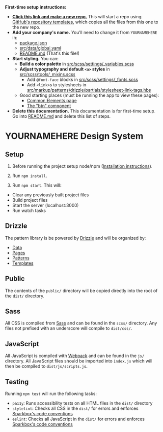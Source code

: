 **First-time setup instructions:**

- [**Click this link and make a new repo.**](https://github.com/sparkbox/designsystemstarter/generate) This will start a repo using [GitHub's repository templates](https://github.blog/2019-06-06-generate-new-repositories-with-repository-templates/), which copies all the files from this one to the new repo.
- **Add your company's name.** You'll need to change it from `YOURNAMEHERE` in:
  - [package.json](package.json)
  - [src/data/global.yaml](src/data/global.yaml)
  - [README.md](README.md) (That's this file!)
- **Start styling.** You can:
  - **Build a color palette** in [src/scss/settings/_variables.scss](src/scss/settings/_variables.scss)
  - **Adjust typography and default `<a>` styles** in [src/scss/tools/_mixins.scss](src/scss/tools/_mixins.scss)
    - Add `@font-face` blocks in [src/scss/settings/_fonts.scss](src/scss/settings/_fonts.scss)
    - Add `<link>`s to stylesheets in [src/markup/patterns/drizzle/partials/stylesheet-link-tags.hbs](src/markup/patterns/drizzle/partials/stylesheet-link-tags.hbs)
  - Good starting places (must be running the app to view these pages):
    - [Common Elements page](http://localhost:3000/demos/common-elements.html)
    - [The "btn" component](http://localhost:3000/patterns/components/buttons.html)
- **Delete this documentation.** This documentation is for first-time setup. Go into [README.md](README.md) and delete this list of steps.
    
# YOURNAMEHERE Design System

Setup
-----
1. Before running the project setup node/npm ([Installation instructions](https://nodejs.org/en/download/)).

2. Run `npm install`.

3. Run `npm start`. This will:

  - Clear any previously built project files
  - Build project files
  - Start the server (localhost:3000)
  - Run watch tasks

Drizzle
-------

The pattern library is be powered by [Drizzle](https://github.com/cloudfour/drizzle) and will be organized by:
- [Data](https://github.com/cloudfour/drizzle/tree/master/docs#data)
- [Pages](https://github.com/cloudfour/drizzle/tree/master/docs#pages)
- [Patterns](https://github.com/cloudfour/drizzle/tree/master/docs#patterns)
- [Templates](https://github.com/cloudfour/drizzle/tree/master/docs#templates)

Public
------

The contents of the `public/` directory will be copied directly into the root of the `dist/` directory.

Sass
----

All CSS is compiled from [Sass](https://sass-lang.com/) and can be found in the `scss/` directory. Any files not prefixed with an underscore will compile to `dist/css/`.

JavaScript
----------
All JavaScript is compiled with [Webpack](https://webpack.js.org/) and can be found in the `js/` directory. All JavaScript files should be imported into `index.js` which will then be compiled to `dist/js/scripts.js`.

Testing
-------

Running `npm test` will run the following tasks:

- `pa11y`: Runs accessibility tests on all HTML files in the `dist/` directory
- `stylelint`: Checks all CSS  in the `dist/` for errors and enforces [Sparkbox's code conventions](https://www.npmjs.com/package/@sparkbox/stylelint-config-sparkbox)
- `eslint`: Checks all JavaScript  in the `dist/` for errors and enforces [Sparkbox's code conventions](https://www.npmjs.com/package/eslint-config-sparkbox)
